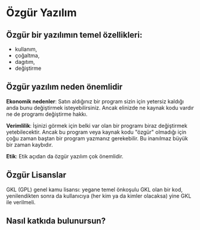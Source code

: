 # Özgür Yazılım 

## Özgür bir yazılımın temel özellikleri: 

* kullanım, 
* çoğaltma, 
* dagıtım,
* değiştirme


## Özgür yazılım neden önemlidir

**Ekonomik nedenler**: Satın aldığınız bir program sizin için yetersiz kaldığı anda bunu değiştirmek isteyebilirsiniz. Ancak elinizde ne kaynak kodu vardır ne de programı değiştirme hakkı.

**Verimlilik**: İşinizi görmek için belki var olan bir programı biraz değiştirmek yetebilecektir. Ancak bu program veya kaynak kodu "özgür" olmadığı için çoğu zaman baştan bir program yazmanız gerekebilir. Bu inanılmaz büyük bir zaman kaybıdır.

**Etik**: Etik açıdan da özgür yazılım çok önemlidir.

## Özgür Lisanslar

GKL (GPL) genel kamu lisansı: yegane temel önkoşulu GKL olan
bir kod, yenilendikten sonra da kullanıcıya (her kim ya da kimler
olacaksa) yine GKL ile verilmeli.


## Nasıl katkıda bulunursun?


